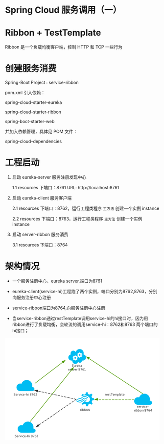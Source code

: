 # Spring Cloud 服务调用（一）

# Ribbon + TestTemplate

Ribbon 是一个负载均衡客户端，控制 HTTP 和 TCP 一些行为

# 创建服务消费

Spring-Boot Project : service-ribbon

pom.xml 引入依赖：

spring-cloud-starter-eureka

spring-cloud-starter-ribbon

spring-boot-starter-web

并加入依赖管理，具体见 POM 文件：

spring-cloud-dependencies

# 工程启动

1. 启动 eureka-server 服务注册发现中心

    1.1  resources 下端口：8761  URL: http://localhost:8761

2. 启动 eureka-client 服务客户端

    2.1  resources 下端口：8762，运行工程类程序 `主方法` 创建一个实例 instance

    2.2  resources 下端口：8763，运行工程类程序 `主方法` 创建一个实例 instance

3. 启动 server-ribbon 服务消费

    3.1  resources 下端口：8764

# 架构情况

- 一个服务注册中心，eureka server,端口为8761

- eureka-client(service-hi)工程跑了两个实例，端口分别为8762,8763，分别向服务注册中心注册

- service-ribbon端口为8764,向服务注册中心注册

- 当service-ribbon通过restTemplate调用service-hi的hi接口时，因为用ribbon进行了负载均衡，会轮流的调用service-hi：8762和8763 两个端口的hi接口；

![Ribbon 架构图](img/ribbon.png)